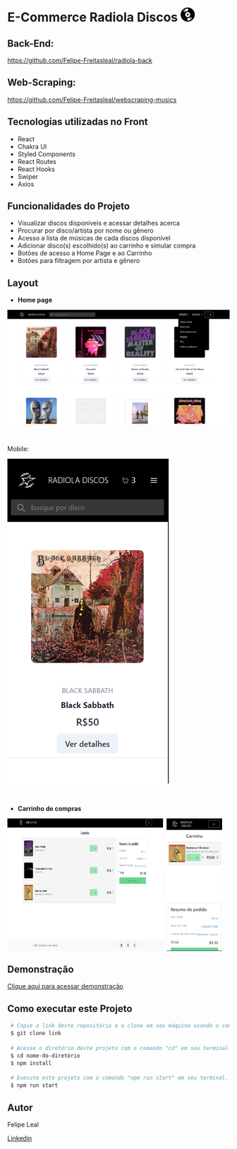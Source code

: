 # **E-Commerce Radiola Discos** <img src="./src/assets/vinyl-record.png" alt="Disco logo" width="32px" />

## **Back-End:**

https://github.com/Felipe-Freitasleal/radiola-back

## **Web-Scraping:**

https://github.com/Felipe-Freitasleal/webscraping-musics

## **Tecnologias utilizadas no Front**

- React
- Chakra UI
- Styled Components
- React Routes
- React Hooks
- Swiper
- Axios

## **Funcionalidades do Projeto**

- Visualizar discos disponíveis e acessar detalhes acerca
- Procurar por disco/artista por nome ou gênero
- Acesso a lista de músicas de cada discos disponível
- Adicionar disco(s) escolhido(s) ao carrinho e simular compra
- Botões de acesso a Home Page e ao Carrinho
- Botões para filtragem por artista e gênero

## **Layout**

- **Home page**

 <img src="./src/assets/radiola-home.png" alt="Home Page"  />

 &nbsp;

 Mobile:

 <img src="./src/assets/home-mobile.png" alt="Home Page mobile" />

 &nbsp;


- **Carrinho de compras**

<div style="display: flex; flex-direction: row; gap: 8px;">
<img src="./src/assets/radiola-cart.png" alt="Cart Page" width="70%" />

<img src="./src/assets/cart-mobile.png" alt="Cart Page mobile" width="25%" height="300px" />
</div>

## **Demonstração**

[Clique aqui para acessar demonstração](https://ecommerce-discos.surge.sh/)

## **Como executar este Projeto**

```bash
 # Copie o link deste repositório e o clone em seu máquina usando o comando "git clone" em seu terminal.
 $ git clone link

 # Acesse o diretório deste projeto com o comando "cd" em seu terminal e instale as dependências necessárias com o comando "npm install".
 $ cd nome-do-diretório
 $ npm install

 # Execute este projeto com o comando "npm run start" em seu terminal.
 $ npm run start
```

## **Autor**

Felipe Leal

<a href="https://www.linkedin.com/in/felipe-freitas-leal/">Linkedin</a>
